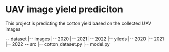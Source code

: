 # UAV image yield prediciton
This project is predicting the cotton yield based on the collected UAV images



-- dataset
    |-- images
        |-- 2020
        |-- 2021
        |-- 2022
    |-- yileds
        |-- 2020
        |-- 2021
        |-- 2022
-- src
    |-- cotton_dataset.py
    |-- model.py
